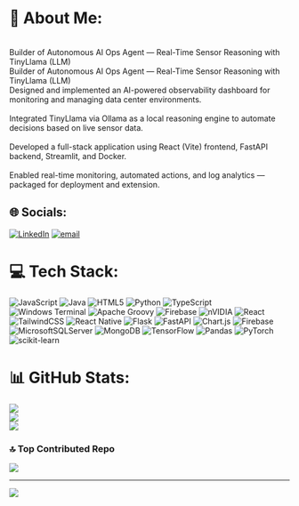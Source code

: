# 💫 About Me:
<br>Builder of Autonomous AI Ops Agent — Real-Time Sensor Reasoning with TinyLlama (LLM)<br>Builder of Autonomous AI Ops Agent — Real-Time Sensor Reasoning with TinyLlama (LLM)<br>Designed and implemented an AI-powered observability dashboard for monitoring and managing data center environments.<br><br>Integrated TinyLlama via Ollama as a local reasoning engine to automate decisions based on live sensor data.<br><br>Developed a full-stack application using React (Vite) frontend, FastAPI backend, Streamlit, and Docker.<br><br>Enabled real-time monitoring, automated actions, and log analytics — packaged for deployment and extension.


## 🌐 Socials:
[![LinkedIn](https://img.shields.io/badge/LinkedIn-%230077B5.svg?logo=linkedin&logoColor=white)](https://linkedin.com/in/https://www.linkedin.com/in/salarkhan-patan-75365a230) [![email](https://img.shields.io/badge/Email-D14836?logo=gmail&logoColor=white)](mailto:2200069019eee@gmail.com) 

# 💻 Tech Stack:
![JavaScript](https://img.shields.io/badge/javascript-%23323330.svg?style=for-the-badge&logo=javascript&logoColor=%23F7DF1E) ![Java](https://img.shields.io/badge/java-%23ED8B00.svg?style=for-the-badge&logo=openjdk&logoColor=white) ![HTML5](https://img.shields.io/badge/html5-%23E34F26.svg?style=for-the-badge&logo=html5&logoColor=white) ![Python](https://img.shields.io/badge/python-3670A0?style=for-the-badge&logo=python&logoColor=ffdd54) ![TypeScript](https://img.shields.io/badge/typescript-%23007ACC.svg?style=for-the-badge&logo=typescript&logoColor=white) ![Windows Terminal](https://img.shields.io/badge/Windows%20Terminal-%234D4D4D.svg?style=for-the-badge&logo=windows-terminal&logoColor=white) ![Apache Groovy](https://img.shields.io/badge/Apache%20Groovy-4298B8.svg?style=for-the-badge&logo=Apache+Groovy&logoColor=white) ![Firebase](https://img.shields.io/badge/firebase-%23039BE5.svg?style=for-the-badge&logo=firebase) ![nVIDIA](https://img.shields.io/badge/cuda-000000.svg?style=for-the-badge&logo=nVIDIA&logoColor=green) ![React](https://img.shields.io/badge/react-%2320232a.svg?style=for-the-badge&logo=react&logoColor=%2361DAFB) ![TailwindCSS](https://img.shields.io/badge/tailwindcss-%2338B2AC.svg?style=for-the-badge&logo=tailwind-css&logoColor=white) ![React Native](https://img.shields.io/badge/react_native-%2320232a.svg?style=for-the-badge&logo=react&logoColor=%2361DAFB) ![Flask](https://img.shields.io/badge/flask-%23000.svg?style=for-the-badge&logo=flask&logoColor=white) ![FastAPI](https://img.shields.io/badge/FastAPI-005571?style=for-the-badge&logo=fastapi) ![Chart.js](https://img.shields.io/badge/chart.js-F5788D.svg?style=for-the-badge&logo=chart.js&logoColor=white) ![Firebase](https://img.shields.io/badge/firebase-a08021?style=for-the-badge&logo=firebase&logoColor=ffcd34) ![MicrosoftSQLServer](https://img.shields.io/badge/Microsoft%20SQL%20Server-CC2927?style=for-the-badge&logo=microsoft%20sql%20server&logoColor=white) ![MongoDB](https://img.shields.io/badge/MongoDB-%234ea94b.svg?style=for-the-badge&logo=mongodb&logoColor=white) ![TensorFlow](https://img.shields.io/badge/TensorFlow-%23FF6F00.svg?style=for-the-badge&logo=TensorFlow&logoColor=white) ![Pandas](https://img.shields.io/badge/pandas-%23150458.svg?style=for-the-badge&logo=pandas&logoColor=white) ![PyTorch](https://img.shields.io/badge/PyTorch-%23EE4C2C.svg?style=for-the-badge&logo=PyTorch&logoColor=white) ![scikit-learn](https://img.shields.io/badge/scikit--learn-%23F7931E.svg?style=for-the-badge&logo=scikit-learn&logoColor=white)
# 📊 GitHub Stats:
![](https://github-readme-stats.vercel.app/api?username=salarkhan2003&theme=dark&hide_border=false&include_all_commits=false&count_private=false)<br/>
![](https://nirzak-streak-stats.vercel.app/?user=salarkhan2003&theme=dark&hide_border=false)<br/>
![](https://github-readme-stats.vercel.app/api/top-langs/?username=salarkhan2003&theme=dark&hide_border=false&include_all_commits=false&count_private=false&layout=compact)

### 🔝 Top Contributed Repo
![](https://github-contributor-stats.vercel.app/api?username=salarkhan2003&limit=5&theme=dark&combine_all_yearly_contributions=true)

---
[![](https://visitcount.itsvg.in/api?id=salarkhan2003&icon=0&color=0)](https://visitcount.itsvg.in)

<!-- Proudly created with GPRM ( https://gprm.itsvg.in ) -->
